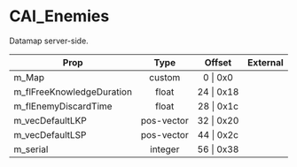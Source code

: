 # CAI_Enemies
Datamap server-side.

|Prop|Type|Offset|External|
|---|:-:|:-:|--:|
|m_Map|custom|0 \| 0x0||
|m_flFreeKnowledgeDuration|float|24 \| 0x18||
|m_flEnemyDiscardTime|float|28 \| 0x1c||
|m_vecDefaultLKP|pos-vector|32 \| 0x20||
|m_vecDefaultLSP|pos-vector|44 \| 0x2c||
|m_serial|integer|56 \| 0x38||
